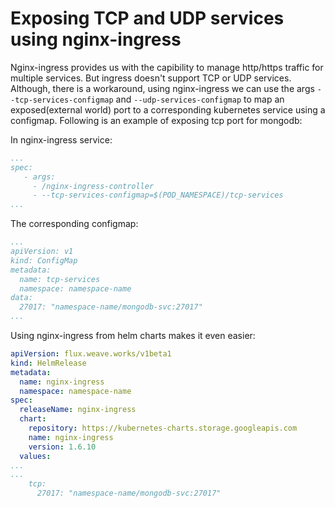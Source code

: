 # Exposing TCP and UDP services using nginx-ingress

Nginx-ingress provides us with the capibility to manage http/https traffic for multiple services. But ingress doesn't support
TCP or UDP services. Although, there is a workaround, using nginx-ingress we can use the args `--tcp-services-configmap` and
`--udp-services-configmap` to map an exposed(external world) port to a corresponding kubernetes service using a configmap.
Following is an example of exposing tcp port for mongodb:

In nginx-ingress service: 

```yaml
...
spec:
   - args:
     - /nginx-ingress-controller
     - --tcp-services-configmap=$(POD_NAMESPACE)/tcp-services
...
```

The corresponding configmap:

```yaml
...
apiVersion: v1
kind: ConfigMap
metadata:
  name: tcp-services
  namespace: namespace-name
data:
  27017: "namespace-name/mongodb-svc:27017"
...
```

Using nginx-ingress from helm charts makes it even easier:

```yaml
apiVersion: flux.weave.works/v1beta1
kind: HelmRelease
metadata:
  name: nginx-ingress
  namespace: namespace-name
spec:
  releaseName: nginx-ingress
  chart:
    repository: https://kubernetes-charts.storage.googleapis.com 
    name: nginx-ingress
    version: 1.6.10
  values:
...
...
    tcp:
      27017: "namespace-name/mongodb-svc:27017"

```
